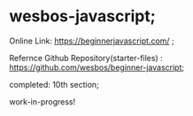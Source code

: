 # wesbos-javascript;

Online Link: https://beginnerjavascript.com/ ;

Refernce Github Repository(starter-files) : https://github.com/wesbos/beginner-javascript;

completed: 10th section;

work-in-progress!

